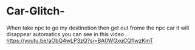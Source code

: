 # Car-Glitch-
When take npc to go my destinetion then get out frome the npc car it will disappear automatics you can see in this video . https://youtu.be/aObQ4wLP3zQ?si=BA0WGxqCQflwzKmT
